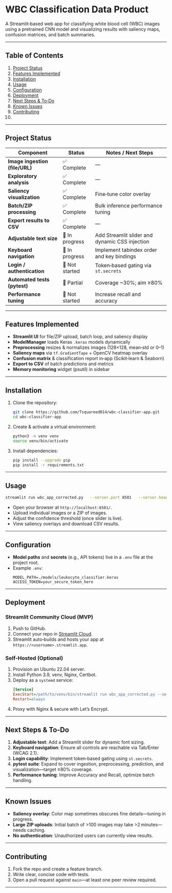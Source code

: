 # WBC Classification Data Product

A Streamlit‑based web app for classifying white blood cell (WBC) images using a pretrained CNN model and visualizing results with saliency maps, confusion matrices, and batch summaries.

---

## Table of Contents

1. [Project Status](#project-status)  
2. [Features Implemented](#features-implemented)  
3. [Installation](#installation)  
4. [Usage](#usage)  
5. [Configuration](#configuration)  
6. [Deployment](#deployment)  
7. [Next Steps & To‑Do](#next-steps--to‑do)  
8. [Known Issues](#known-issues)  
9. [Contributing](#contributing)  
10.

---

## Project Status

| Component                     | Status         | Notes / Next Steps                                   |
|-------------------------------|----------------|------------------------------------------------------|
| **Image ingestion (file/URL)**| ✅ Complete    | —                                                    |
| **Exploratory analysis**      | ✅ Complete    | —                                                    |
| **Saliency visualization**    | ✅ Complete    | Fine‑tune color overlay                              |
| **Batch/ZIP processing**      | ✅ Complete    | Bulk inference performance tuning                    |
| **Export results to CSV**     | ✅ Complete    | —                                                    |
| **Adjustable text size**      | 🔲 In progress | Add Streamlit slider and dynamic CSS injection       |
| **Keyboard navigation**       | 🔲 In progress | Implement tabindex order and key bindings            |
| **Login / authentication**    | 🔲 Not started | Token‑based gating via `st.secrets`                  |
| **Automated tests (pytest)**  | 🔲 Partial     | Coverage ~30%; aim ≥80%                              |
| **Performance tuning**        | 🔲 Not started | Increase recall and accuracy                         |

---

## Features Implemented

- **Streamlit UI** for file/ZIP upload, batch loop, and saliency display  
- **ModelManager** loads Keras `.keras` models dynamically  
- **Preprocessing** resizes & normalizes images (128×128, mean‑std or 0–1)  
- **Saliency maps** via `tf.GradientTape` + OpenCV heatmap overlay  
- **Confusion matrix** & classification report in‑app (Scikit‑learn & Seaborn)  
- **Export to CSV** of batch predictions and metrics  
- **Memory monitoring** widget (psutil) in sidebar  

---

## Installation

1. Clone the repository:  
   ```bash
   git clone https://github.com/Tsquareed014/wbc-classifier-app.git
   cd wbc-classifier-app
   ```

2. Create & activate a virtual environment:  
   ```bash
   python3 -m venv venv
   source venv/bin/activate
   ```

3. Install dependencies:  
   ```bash
   pip install --upgrade pip
   pip install -r requirements.txt
   ```

---

## Usage

```bash
streamlit run wbc_app_corrected.py   --server.port 8501   --server.headless true
```

- Open your browser at `http://localhost:8501/`.  
- Upload individual images or a ZIP of images.  
- Adjust the confidence threshold (once slider is live).  
- View saliency overlays and download CSV results.

---

## Configuration

- **Model paths** and **secrets** (e.g., API tokens) live in a `.env` file at the project root.  
- Example `.env`:
  ```
  MODEL_PATH=./models/leukocyte_classifier.keras
  ACCESS_TOKEN=your_secure_token_here
  ```

---

## Deployment

### Streamlit Community Cloud (MVP)
1. Push to GitHub.  
2. Connect your repo in [Streamlit Cloud](https://streamlit.io/cloud).  
3. Streamlit auto‑builds and hosts your app at `https://<username>.streamlit.app`.

### Self‑Hosted (Optional)
1. Provision an Ubuntu 22.04 server.  
2. Install Python 3.9, venv, Nginx, Certbot.  
3. Deploy as a `systemd` service:
   ```ini
   [Service]
   ExecStart=/path/to/venv/bin/streamlit run wbc_app_corrected.py --server.port 8501 --server.headless true
   Restart=always
   ```
4. Proxy with Nginx & secure with Let’s Encrypt.

---

## Next Steps & To‑Do

1. **Adjustable text**: Add a Streamlit slider for dynamic font sizing.  
2. **Keyboard navigation**: Ensure all controls are reachable via Tab/Enter (WCAG 2.1).  
3. **Login capability**: Implement token‑based gating using `st.secrets`.  
4. **pytest suite**: Expand to cover ingestion, preprocessing, prediction, and visualization—target ≥80% coverage.  
5. **Performance tuning**: Improve Accuracy and Recall, optimize batch handling.

---

## Known Issues

- **Saliency overlay**: Color map sometimes obscures fine details—tuning in progress.  
- **Large ZIP uploads**: Initial batch of >100 images may take >2 minutes—needs caching.  
- **No authentication**: Unauthorized users can currently view results.  

---

## Contributing

1. Fork the repo and create a feature branch.  
2. Write clear, concise code with tests.  
3. Open a pull request against `main`—at least one peer review required.

---


